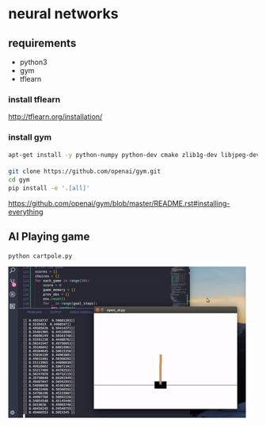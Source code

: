 # neural networks

## requirements
- python3
- gym
- tflearn

### install tflearn
http://tflearn.org/installation/


### install gym
```sh
apt-get install -y python-numpy python-dev cmake zlib1g-dev libjpeg-dev xvfb libav-tools xorg-dev python-opengl libboost-all-dev libsdl2-dev swig

git clone https://github.com/openai/gym.git
cd gym
pip install -e '.[all]'
```
https://github.com/openai/gym/blob/master/README.rst#installing-everything
## AI Playing game
```
python cartpole.py
```
<img src="ai.gif">


